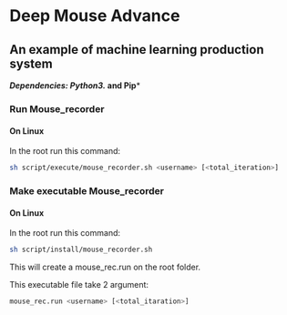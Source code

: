 # Deep Mouse Advance
## An example of machine learning production system

***Dependencies: Python3.* and Pip***

### Run Mouse_recorder

#### On Linux

In the root run this command:

```Bash
sh script/execute/mouse_recorder.sh <username> [<total_iteration>]
```

### Make executable Mouse_recorder

#### On Linux

In the root run this command:

```Bash
sh script/install/mouse_recorder.sh
```

This will create a mouse_rec.run on the root folder.

This executable file take 2 argument:

```Bash
mouse_rec.run <username> [<total_itaration>]
```

